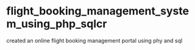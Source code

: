 # flight_booking_management_system_using_php_sqlcr
created an online flight booking management portal using phy and sql
